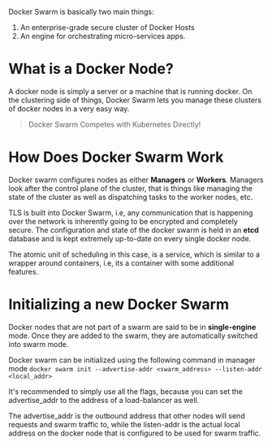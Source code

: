 Docker Swarm is basically two main things:
1. An enterprise-grade secure cluster of Docker Hosts
2. An engine for orchestrating micro-services apps.
# What is a Docker Node?
A docker node is simply a server or a machine that is running docker. On the clustering side of things, Docker Swarm lets you manage these clusters of docker nodes in a very easy way.

> Docker Swarm Competes with Kubernetes Directly!
# How Does Docker Swarm Work
Docker swarm configures nodes as either **Managers** or **Workers**. Managers look after the control plane of the cluster, that is things like managing the state of the cluster as well as dispatching tasks to the worker nodes, etc.

TLS is built into Docker Swarm, i.e, any communication that is happening over the network is inherently going to be encrypted and completely secure. The configuration and state of the docker swarm is held in an **etcd** database and is kept extremely up-to-date on every single docker node.

The atomic unit of scheduling in this case, is a service, which is similar to a wrapper around containers, i.e, its a container with some additional features.
# Initializing a new Docker Swarm
Docker nodes that are not part of a swarm are said to be in **single-engine** mode. Once they are added to the swarm, they are automatically switched into swarm mode. 

Docker swarm can be initialized using the following command in manager mode
`docker swarm init --advertise-addr <swarm_address> --listen-addr <local_addr>`

It's recommended to simply use all the flags, because you can set the advertise_addr to the address of a load-balancer as well.

The advertise_addr is the outbound address that other nodes will send requests and swarm traffic to, while the listen-addr is the actual local address on the docker node that is configured to be used for swarm traffic.


